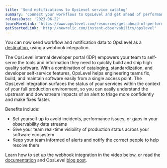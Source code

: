 ```yaml
---
title: 'Send notifications to OpsLevel service catalog'
summary: 'Connect your workflows to OpsLevel and get ahead of performance issues and alerts'
releaseDate: '2023-06-22'
learnMoreLink: 'https://www.opslevel.com/resources/get-ahead-of-performance-issues-and-alerts-with-new-relic-in-opslevel' 
getStartedLink: 'http://newrelic.com/instant-observability/opslevel'
---
```


You can now send workflow and notification data to OpsLevel as a [destination](https://docs.newrelic.com/docs/alerts-applied-intelligence/notifications/destinations/), using a webhook integration.

The OpsLevel internal developer portal (IDP) empowers your team to self-serve the tools and information they need to quickly build and ship high quality software. With a combination of cataloging, standardization, and developer self-service features, OpsLevel helps engineering teams fix, build, and maintain software easily from a single access point. The OpsLevel integration surfaces the status of your services within the context of your full production environment, so you can easily understand the upstream and downstream impacts of an alert to triage more confidently and make fixes faster.

Benefits include:
- Set yourself up to avoid incidents, performance issues, or gaps in your observability data streams
- Give your team real-time visibility of production status across your software ecosystem 
- Keep your team informed of alerts and notify the correct people to help resolve them

Learn how to set up the webhook integration in the video below, or read the [documentation](https://docs.opslevel.com/docs/new-relic-integration) and OpsLevel [blog post](http://www.opslevel.com/blog/get-ahead-of-performance-issues-and-alerts-with-new-relic-in-opslevel).